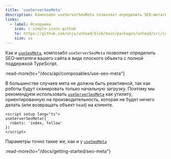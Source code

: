 ```yaml
---
title: 'useServerSeoMeta'
description: Композабл useServerSeoMeta позволяет определить SEO-метатеги вашего сайта в виде плоского объекта с полной поддержкой TypeScript.
links:
  - label: Исходники
    icon: i-simple-icons-github
    to: https://github.com/unjs/unhead/blob/main/packages/unhead/src/composables/useServerSeoMeta.ts
    size: xs
---
```


Как и [`useSeoMeta`](/docs/api/composables/use-seo-meta), композабл `useServerSeoMeta` позволяет определить SEO-метатеги вашего сайта в виде плоского объекта с полной поддержкой TypeScript.

:read-more{to="/docs/api/composables/use-seo-meta"}

В большинстве случаев мета не должна быть реактивной, так как роботы будут сканировать только начальную загрузку. Поэтому мы рекомендуем использовать [`useServerSeoMeta`](/docs/api/composables/use-server-seo-meta) как утилиту, ориентированную на производительность, которая не будет ничего делать (или возвращать объект `head`) на клиенте.

```vue [app.vue]
<script setup lang="ts">
useServerSeoMeta({
  robots: 'index, follow'
})
</script>
```

Параметры точно такие же, как и у [`useSeoMeta`](/docs/api/composables/use-seo-meta)

:read-more{to="/docs/getting-started/seo-meta"}
